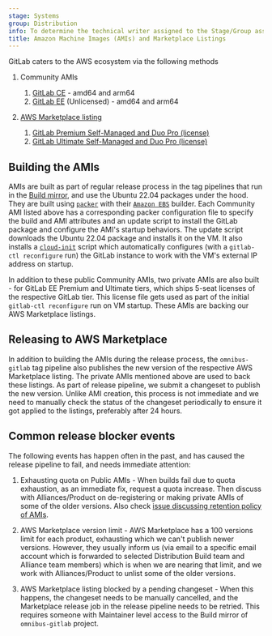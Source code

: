 ```yaml
---
stage: Systems
group: Distribution
info: To determine the technical writer assigned to the Stage/Group associated with this page, see https://handbook.gitlab.com/handbook/product/ux/technical-writing/#assignments
title: Amazon Machine Images (AMIs) and Marketplace Listings
---
```


GitLab caters to the AWS ecosystem via the following methods

1. Community AMIs
   1. [GitLab CE](https://console.aws.amazon.com/ec2/v2/home?region=us-east-1#Images:visibility=public-images;owner=782774275127;search=GitLab%20CE;sort=desc:name) - amd64 and arm64
   1. [GitLab EE](https://console.aws.amazon.com/ec2/v2/home?region=us-east-1#Images:visibility=public-images;owner=782774275127;search=GitLab%20EE;sort=desc:name) (Unlicensed) - amd64 and arm64

1. [AWS Marketplace listing](https://aws.amazon.com/marketplace/seller-profile?id=9657c703-ca56-4b54-b029-9ded0fadd970)
   1. [GitLab Premium Self-Managed and Duo Pro (license)](https://aws.amazon.com/marketplace/pp/prodview-vehcu2drxakic)
   1. [GitLab Ultimate Self-Managed and Duo Pro (license)](https://aws.amazon.com/marketplace/pp/prodview-si5mlpxc22ni2)

## Building the AMIs

AMIs are built as part of regular release process in the tag pipelines that run
in the [Build mirror](https://dev.gitlab.org/gitlab/omnibus-gitlab), and use the
Ubuntu 22.04 packages under the hood. They are built using [`packer`](https://www.packer.io/)
with their [`Amazon EBS`](https://developer.hashicorp.com/packer/integrations/hashicorp/amazon/latest/components/builder/ebs)
builder. Each Community AMI listed above has a corresponding packer
configuration file to specify the build and AMI attributes and an update script
to install the GitLab package and configure the AMI's startup behaviors. The
update script downloads the Ubuntu 22.04 package and installs it on the VM. It
also installs a [`cloud-init`](https://docs.aws.amazon.com/linux/al2/ug/what-is-amazon-linux.html#amazon-linux-cloud-init)
script which automatically configures (with a `gitlab-ctl reconfigure` run) the
GitLab instance to work with the VM's external IP address on startup.

In addition to these public Community AMIs, two private AMIs are also built -
for GitLab EE Premium and Ultimate tiers, which ships 5-seat licenses of the
respective GitLab tier. This license file gets used as part of the initial
`gitlab-ctl reconfigure` run on VM startup. These AMIs are backing our AWS
Marketplace listings.

## Releasing to AWS Marketplace

In addition to building the AMIs during the release process, the `omnibus-gitlab`
tag pipeline also publishes the new version of the respective AWS Marketplace
listing. The private AMIs mentioned above are used to back these listings. As
part of release pipeline, we submit a changeset to publish the new version.
Unlike AMI creation, this process is not immediate and we need to manually check
the status of the changeset periodically to ensure it got applied to the
listings, preferably after 24 hours.

## Common release blocker events

The following events has happen often in the past, and has caused the release
pipeline to fail, and needs immediate attention:

1. Exhausting quota on Public AMIs - When builds fail due to quota exhaustion,
   as an immediate fix, request a quota increase. Then discuss with
   Alliances/Product on de-registering or making private AMIs of some of the
   older versions.
   Also check [issue discussing retention policy of AMIs](https://gitlab.com/gitlab-org/distribution/team-tasks/-/issues/1149).

1. AWS Marketplace version limit - AWS Marketplace has a 100 versions limit for
   each product, exhausting which we can't publish newer versions. However, they
   usually inform us (via email to a specific email account which is forwarded
   to selected Distribution Build team and Alliance team members) which is when
   we are nearing that limit, and we work with Alliances/Product to unlist some
   of the older versions.

1. AWS Marketplace listing blocked by a pending changeset - When this happens,
   the changeset needs to be manually cancelled, and the Marketplace release job
   in the release pipeline needs to be retried. This requires someone with
   Maintainer level access to the Build mirror of `omnibus-gitlab` project.
